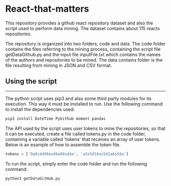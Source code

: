 # React-that-matters

This repository provides a github react repository dataset and also the script used to perform data mining. The dataset contains about 115 reacts repositories.

The repository is organized into two folders, code and data. The code folder contains the files referring to the mining process, containing the script file getDataGithub<span>.py and the input file inputFile.txt which contains the names of the authors and repositories to be mined. The data contains folder is the file resulting from mining in JSON and CSV format.

## Using the script
------

The python script uses pip3 and also some third party modules for its execution. This way it must be installed to run. Use the following command to install the dependencies used.

```python
pip3 install DateTime PyGithub moment pandas
```

The API used by the script uses user tokens to mine the repositories, so that it can be executed, create a file called tokens<span>.py in the code folder, containing a variable called 'tokens' that receives an array of user tokens. 
Below is an example of how to assemble the token file.

```python
tokens = ['9a8s4d98asd4a98sd4a', 'a3s5d16as5d1a6s5da']
```

To run the script, simply enter the code folder and run the following command:

```python
python3 getDataGitHub.py
```

